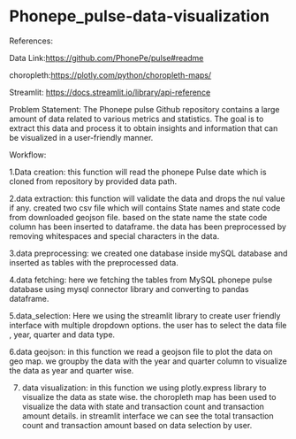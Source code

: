 # Phonepe_pulse-data-visualization

References:

Data Link:https://github.com/PhonePe/pulse#readme

choropleth:https://plotly.com/python/choropleth-maps/

Streamlit: https://docs.streamlit.io/library/api-reference
      
Problem Statement:
The Phonepe pulse Github repository contains a large amount of data related to
various metrics and statistics. The goal is to extract this data and process it to obtain
insights and information that can be visualized in a user-friendly manner.

Workflow:

1.Data creation: 
      this function will read the phonepe Pulse date which is cloned from repository by provided data path.
      
2.data extraction:
      this function will validate the data and drops the nul value if any. created two csv file which will contains State names and state code from downloaded geojson file. based on the state name the state code column has been inserted to dataframe. the data has been preprocessed by removing whitespaces and special characters in the data.

3.data preprocessing:
      we created one database inside mySQL database and inserted as tables with the preprocessed data.

4.data fetching:
      here we fetching the tables from MySQL phonepe pulse database using mysql connector library and converting to pandas dataframe.
      
5.data_selection:
      Here we using the streamlit library to create user friendly interface with multiple dropdown options. the user has to select the data file , year, quarter and data type. 
      
6.data geojson:
      in this function we read a geojson file to plot the data on geo map. we groupby the data with the year and quarter column to visualize the data as year and quarter wise.

7. data visualization:
      in this function we using plotly.express library to visualize the data as state wise. the choropleth map has been used to visualize the data with state and transaction count and transaction amount details. in streamlit interface we can see the total transaction count and transaction amount based on data selection by user.
